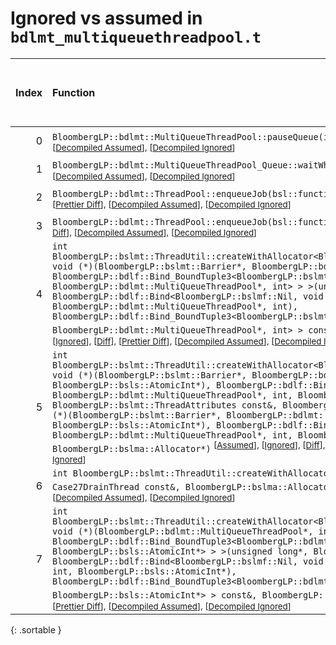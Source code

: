 # Ignored vs assumed in `bdlmt_multiqueuethreadpool.t`

<script src="../sorttable.js"></script>

|   Index | Function                                                                                                                                                                                                                                                                                                                                                                                                                                                                                                                                                                                                                                                                                                                                                                                                                                                                                                                                                                                                                                        |   Difference in number of lines |   Function size difference in bytes |   Number of lines in assumed build |   Number of bytes in assumed build |   Number of lines in ignored build |   Number of bytes in ignored build |
|--------:|:------------------------------------------------------------------------------------------------------------------------------------------------------------------------------------------------------------------------------------------------------------------------------------------------------------------------------------------------------------------------------------------------------------------------------------------------------------------------------------------------------------------------------------------------------------------------------------------------------------------------------------------------------------------------------------------------------------------------------------------------------------------------------------------------------------------------------------------------------------------------------------------------------------------------------------------------------------------------------------------------------------------------------------------------|--------------------------------:|------------------------------------:|-----------------------------------:|-----------------------------------:|-----------------------------------:|-----------------------------------:|
|       0 | `BloombergLP::bdlmt::MultiQueueThreadPool::pauseQueue(int)` <sup>\[[Assumed](0-assume)\], \[[Ignored](0-none)\], \[[Diff](0.diff.html)\], \[[Prettier Diff](0-diff.html)\], \[[Decompiled Assumed](0-assume-decompiled.txt)\], \[[Decompiled Ignored](0-none-decompiled.txt)\]</sup>                                                                                                                                                                                                                                                                                                                                                                                                                                                                                                                                                                                                                                                                                                                                                            |                               3 |                                  16 |                                136 |                                544 |                                133 |                                528 |
|       1 | `BloombergLP::bdlmt::MultiQueueThreadPool_Queue::waitWhilePausing()` <sup>\[[Assumed](1-assume)\], \[[Ignored](1-none)\], \[[Diff](1.diff.html)\], \[[Prettier Diff](1-diff.html)\], \[[Decompiled Assumed](1-assume-decompiled.txt)\], \[[Decompiled Ignored](1-none-decompiled.txt)\]</sup>                                                                                                                                                                                                                                                                                                                                                                                                                                                                                                                                                                                                                                                                                                                                                   |                               3 |                                  16 |                                 37 |                                144 |                                 34 |                                128 |
|       2 | `BloombergLP::bdlmt::ThreadPool::enqueueJob(bsl::function<void ()> const&)` <sup>\[[Assumed](2-assume)\], \[[Ignored](2-none)\], \[[Diff](2.diff.html)\], \[[Prettier Diff](2-diff.html)\], \[[Decompiled Assumed](2-assume-decompiled.txt)\], \[[Decompiled Ignored](2-none-decompiled.txt)\]</sup>                                                                                                                                                                                                                                                                                                                                                                                                                                                                                                                                                                                                                                                                                                                                            |                              -3 |                                 -16 |                                 44 |                                176 |                                 47 |                                192 |
|       3 | `BloombergLP::bdlmt::ThreadPool::enqueueJob(bsl::function<void ()>&&)` <sup>\[[Assumed](3-assume)\], \[[Ignored](3-none)\], \[[Diff](3.diff.html)\], \[[Prettier Diff](3-diff.html)\], \[[Decompiled Assumed](3-assume-decompiled.txt)\], \[[Decompiled Ignored](3-none-decompiled.txt)\]</sup>                                                                                                                                                                                                                                                                                                                                                                                                                                                                                                                                                                                                                                                                                                                                                 |                              -3 |                                 -16 |                                 44 |                                176 |                                 47 |                                192 |
|       4 | `int BloombergLP::bslmt::ThreadUtil::createWithAllocator<BloombergLP::bdlf::Bind<BloombergLP::bslmf::Nil, void (*)(BloombergLP::bslmt::Barrier*, BloombergLP::bdlmt::MultiQueueThreadPool*, int), BloombergLP::bdlf::Bind_BoundTuple3<BloombergLP::bslmt::Barrier*, BloombergLP::bdlmt::MultiQueueThreadPool*, int> > >(unsigned long*, BloombergLP::bdlf::Bind<BloombergLP::bslmf::Nil, void (*)(BloombergLP::bslmt::Barrier*, BloombergLP::bdlmt::MultiQueueThreadPool*, int), BloombergLP::bdlf::Bind_BoundTuple3<BloombergLP::bslmt::Barrier*, BloombergLP::bdlmt::MultiQueueThreadPool*, int> > const&, BloombergLP::bslma::Allocator*)` <sup>\[[Assumed](4-assume)\], \[[Ignored](4-none)\], \[[Diff](4.diff.html)\], \[[Prettier Diff](4-diff.html)\], \[[Decompiled Assumed](4-assume-decompiled.txt)\], \[[Decompiled Ignored](4-none-decompiled.txt)\]</sup>                                                                                                                                                                          |                              -6 |                                 -16 |                                110 |                                400 |                                116 |                                416 |
|       5 | `int BloombergLP::bslmt::ThreadUtil::createWithAllocator<BloombergLP::bdlf::Bind<BloombergLP::bslmf::Nil, void (*)(BloombergLP::bslmt::Barrier*, BloombergLP::bdlmt::MultiQueueThreadPool*, int, BloombergLP::bsls::AtomicInt*), BloombergLP::bdlf::Bind_BoundTuple4<BloombergLP::bslmt::Barrier*, BloombergLP::bdlmt::MultiQueueThreadPool*, int, BloombergLP::bsls::AtomicInt*> > >(unsigned long*, BloombergLP::bslmt::ThreadAttributes const&, BloombergLP::bdlf::Bind<BloombergLP::bslmf::Nil, void (*)(BloombergLP::bslmt::Barrier*, BloombergLP::bdlmt::MultiQueueThreadPool*, int, BloombergLP::bsls::AtomicInt*), BloombergLP::bdlf::Bind_BoundTuple4<BloombergLP::bslmt::Barrier*, BloombergLP::bdlmt::MultiQueueThreadPool*, int, BloombergLP::bsls::AtomicInt*> > const&, BloombergLP::bslma::Allocator*)` <sup>\[[Assumed](5-assume)\], \[[Ignored](5-none)\], \[[Diff](5.diff.html)\], \[[Prettier Diff](5-diff.html)\], \[[Decompiled Assumed](5-assume-decompiled.txt)\], \[[Decompiled Ignored](5-none-decompiled.txt)\]</sup> |                              -6 |                                 -16 |                                103 |                                368 |                                109 |                                384 |
|       6 | `int BloombergLP::bslmt::ThreadUtil::createWithAllocator<Case27DrainThread>(unsigned long*, Case27DrainThread const&, BloombergLP::bslma::Allocator*)` <sup>\[[Assumed](6-assume)\], \[[Ignored](6-none)\], \[[Diff](6.diff.html)\], \[[Prettier Diff](6-diff.html)\], \[[Decompiled Assumed](6-assume-decompiled.txt)\], \[[Decompiled Ignored](6-none-decompiled.txt)\]</sup>                                                                                                                                                                                                                                                                                                                                                                                                                                                                                                                                                                                                                                                                 |                              -7 |                                 -32 |                                103 |                                368 |                                110 |                                400 |
|       7 | `int BloombergLP::bslmt::ThreadUtil::createWithAllocator<BloombergLP::bdlf::Bind<BloombergLP::bslmf::Nil, void (*)(BloombergLP::bdlmt::MultiQueueThreadPool*, int, BloombergLP::bsls::AtomicInt*), BloombergLP::bdlf::Bind_BoundTuple3<BloombergLP::bdlmt::MultiQueueThreadPool*, int, BloombergLP::bsls::AtomicInt*> > >(unsigned long*, BloombergLP::bslmt::ThreadAttributes const&, BloombergLP::bdlf::Bind<BloombergLP::bslmf::Nil, void (*)(BloombergLP::bdlmt::MultiQueueThreadPool*, int, BloombergLP::bsls::AtomicInt*), BloombergLP::bdlf::Bind_BoundTuple3<BloombergLP::bdlmt::MultiQueueThreadPool*, int, BloombergLP::bsls::AtomicInt*> > const&, BloombergLP::bslma::Allocator*)` <sup>\[[Assumed](7-assume)\], \[[Ignored](7-none)\], \[[Diff](7.diff.html)\], \[[Prettier Diff](7-diff.html)\], \[[Decompiled Assumed](7-assume-decompiled.txt)\], \[[Decompiled Ignored](7-none-decompiled.txt)\]</sup>                                                                                                                         |                              -8 |                                 -32 |                                100 |                                352 |                                108 |                                384 |
{: .sortable }

